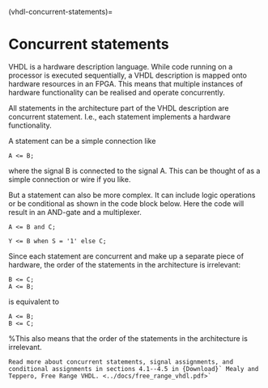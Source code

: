 (vhdl-concurrent-statements)=
# Concurrent statements

VHDL is a hardware description language. While code running on a processor is executed sequentially, a VHDL description is mapped onto hardware resources in an FPGA. This means that multiple instances of hardware functionality can be realised and operate concurrently. 

All statements in the architecture part of the VHDL description are concurrent statement. I.e., each statement implements a hardware functionality. 

A statement can be a simple connection like 

```{code-block} vhdl
A <= B;
```

where the signal B is connected to the signal A. This can be thought of as a simple connection or wire if you like. 

But a statement can also be more complex. It can include logic operations or be conditional as shown in the code block below. Here the code will result in an AND-gate and a multiplexer.

```{code-block} vhdl
A <= B and C;

Y <= B when S = '1' else C;
```

Since each statement are concurrent and make up a separate piece of hardware, the order of the statements in the architecture is irrelevant: 

```{code-block} vhdl
B <= C;
A <= B;
```
is equivalent to 
```{code-block} vhdl
A <= B;
B <= C;
```

%This also means that the order of the statements in the architecture is irrelevant. 


```{admonition} Supplementary suggested reading
Read more about concurrent statements, signal assignments, and conditional assignments in sections 4.1--4.5 in {Download}` Mealy and Teppero, Free Range VHDL. <../docs/free_range_vhdl.pdf>` 
```
